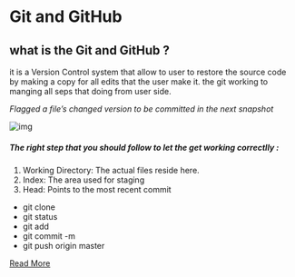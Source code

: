 # Git and GitHub

## what is the Git and GitHub ?

it is a Version Control system that allow to user to restore the source code by making a copy for all edits that the user make it. the git working to manging all seps that doing from user side.

*Flagged a file’s changed version to be committed in the next snapshot*

![img](https://blog.udemy.com/wp-content/uploads/2015/08/image066.png)

##### The right step that you should follow to let the get working correctlly :
1. Working Directory: The actual files reside here.
2. Index: The area used for staging
3. Head: Points to the most recent commit

- git clone
- git status
- git add
- git commit -m 
- git push origin master

[Read More](https://blog.udemy.com/git-tutorial-a-comprehensive-guide/)
